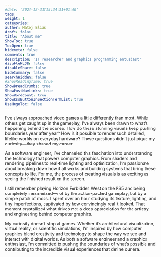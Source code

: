 ```yaml
---
#date: '2024-12-31T15:34:31+01:00'
tags:
weight: 1
categories:
author: Matej Elias
draft: false
title: "About me"
ShowToc: true
TocOpen: true
hidemeta: false
comments: true
description: 'IT researcher and graphics programming entusiast'
disableHLJS: false
disableShare: false
hideSummary: false
searchHidden: false
#ShowReadingTime: true
ShowBreadCrumbs: true
ShowPostNavLinks: true
ShowWordCount: true
ShowRssButtonInSectionTermList: true
UseHugoToc: false
---
```

I’ve always approached video games a little differently than most. While others get caught up in the gameplay, I’ve always been drawn to what’s happening behind the scenes. How do these stunning visuals keep pushing boundaries year after year? How is it possible to render such detailed, lifelike worlds on everyday hardware? These questions didn’t just pique my curiosity—they shaped my career.

As a software engineer, I’ve channeled this fascination into understanding the technology that powers computer graphics. From shaders and rendering pipelines to real-time lighting and optimization, I’m passionate about breaking down how it all works and building systems that bring these concepts to life. For me, the process of creating visuals is as exciting as seeing the finished result on the screen.

I still remember playing Horizon Forbidden West on the PS5 and being completely mesmerized—not by the action-packed gameplay, but by a simple patch of moss. I spent over an hour studying its texture, lighting, and tiny imperfections, captivated by how convincingly real it looked. That moment crystallized what drives me: a deep appreciation for the artistry and engineering behind computer graphics.

My curiosity doesn’t stop at games. Whether it’s architectural visualization, virtual reality, or scientific simulations, I’m inspired by how computer graphics blend creativity and technology to shape the way we see and interact with digital worlds. As both a software engineer and a graphics enthusiast, I’m committed to pushing the boundaries of what’s possible and contributing to the incredible visual experiences that define our era.